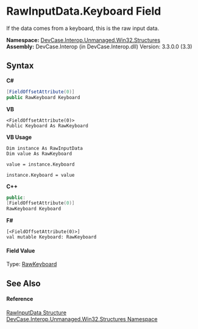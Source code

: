 # RawInputData.Keyboard Field
 

If the data comes from a keyboard, this is the raw input data.

**Namespace:**&nbsp;<a href="N_DevCase_Interop_Unmanaged_Win32_Structures">DevCase.Interop.Unmanaged.Win32.Structures</a><br />**Assembly:**&nbsp;DevCase.Interop (in DevCase.Interop.dll) Version: 3.3.0.0 (3.3)

## Syntax

**C#**<br />
``` C#
[FieldOffsetAttribute(0)]
public RawKeyboard Keyboard
```

**VB**<br />
``` VB
<FieldOffsetAttribute(0)>
Public Keyboard As RawKeyboard
```

**VB Usage**<br />
``` VB Usage
Dim instance As RawInputData
Dim value As RawKeyboard

value = instance.Keyboard

instance.Keyboard = value
```

**C++**<br />
``` C++
public:
[FieldOffsetAttribute(0)]
RawKeyboard Keyboard
```

**F#**<br />
``` F#
[<FieldOffsetAttribute(0)>]
val mutable Keyboard: RawKeyboard
```


#### Field Value
Type: <a href="T_DevCase_Interop_Unmanaged_Win32_Structures_RawKeyboard">RawKeyboard</a>

## See Also


#### Reference
<a href="T_DevCase_Interop_Unmanaged_Win32_Structures_RawInputData">RawInputData Structure</a><br /><a href="N_DevCase_Interop_Unmanaged_Win32_Structures">DevCase.Interop.Unmanaged.Win32.Structures Namespace</a><br />